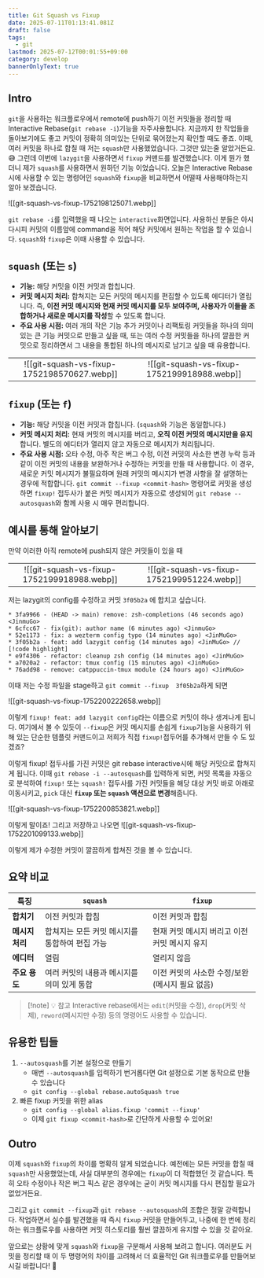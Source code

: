 ```yaml
---
title: Git Squash vs Fixup
date: 2025-07-11T01:13:41.081Z
draft: false
tags:
  - git
lastmod: 2025-07-12T00:01:55+09:00
category: develop
bannerOnlyText: true
---
```


## Intro

`git`을 사용하는 워크플로우에서 remote에 push하기 이전 커밋들을 정리할 때 Interactive Rebase(`git rebase -i`)기능을 자주사용합니다. 지금까지 한 작업들을 돌아보기에도 좋고 커밋이 정확히 의미있는 단위로 묶어졌는지 확인할 때도 좋죠. 이때, 여러 커밋을 하나로 합칠 때 저는 `squash`만 사용했었습니다. 그것만 있는줄 알았거든요. 😅 그런데 이번에 `lazygit`을 사용하면서 `fixup` 커맨드를 발견했습니다. 이게 뭔가 했더니 제가 `squash`를 사용하면서 원하던 기능 이었습니다. 오늘은 Interactive Rebase시에 사용할 수 있는 명령어인 `squash`와 `fixup`을 비교하면서 어떨때 사용해야하는지 알아 보겠습니다.

![[git-squash-vs-fixup-1752198125071.webp]]

`git rebase -i`를 입력했을 때 나오는 `interactive`화면입니다. 사용하신 분들은 아시다시피 커밋의 이름앞에 command을 적어 해당 커밋에서 원하는 작업을 할 수 있습니다. `squash`와 `fixup`은 이때 사용할 수 있습니다.

## `squash` (또는 `s`)

- **기능:** 해당 커밋을 이전 커밋과 합칩니다.
- **커밋 메시지 처리:** 합쳐지는 모든 커밋의 메시지를 편집할 수 있도록 에디터가 열립니다. 즉, **이전 커밋 메시지와 현재 커밋 메시지를 모두 보여주며, 사용자가 이들을 조합하거나 새로운 메시지를 작성**할 수 있도록 합니다.
- **주요 사용 시점:** 여러 개의 작은 기능 추가 커밋이나 리팩토링 커밋들을 하나의 의미 있는 큰 기능 커밋으로 만들고 싶을 때, 또는 여러 수정 커밋들을 하나의 깔끔한 커밋으로 정리하면서 그 내용을 통합된 하나의 메시지로 남기고 싶을 때 유용합니다.

|  |  |
|:-:|:-:|
| ![[git-squash-vs-fixup-1752198570627.webp]] | ![[git-squash-vs-fixup-1752199918988.webp]] |
## `fixup` (또는 `f`)

- **기능:** 해당 커밋을 이전 커밋과 합칩니다. (`squash`와 기능은 동일합니다.)
- **커밋 메시지 처리:** 현재 커밋의 메시지를 버리고, **오직 이전 커밋의 메시지만을 유지**합니다. 별도의 에디터가 열리지 않고 자동으로 메시지가 처리됩니다.
- **주요 사용 시점:** 오타 수정, 아주 작은 버그 수정, 이전 커밋의 사소한 변경 누락 등과 같이 이전 커밋의 내용을 보완하거나 수정하는 커밋을 만들 때 사용합니다. 이 경우, 새로운 커밋 메시지가 불필요하며 원래 커밋의 메시지가 변경 사항을 잘 설명하는 경우에 적합합니다. `git commit --fixup <commit-hash>` 명령어로 커밋을 생성하면 `fixup!` 접두사가 붙은 커밋 메시지가 자동으로 생성되어 `git rebase --autosquash`와 함께 사용 시 매우 편리합니다.

## 예시를 통해 알아보기

만약 이러한 아직 remote에 push되지 않은 커밋들이 있을 때

|  |  |
|:-:|:-:|
| ![[git-squash-vs-fixup-1752199918988.webp]] | ![[git-squash-vs-fixup-1752199951224.webp]] |

저는 lazygit의 config를 수정하고 커밋 `3f05b2a` 에 합치고 싶습니다.

```text
* 3fa9966 - (HEAD -> main) remove: zsh-completions (46 seconds ago) <JinmuGo>
* 6cfcc67 - fix(git): author name (6 minutes ago) <JinmuGo>
* 52e1173 - fix: a wezterm config typo (14 minutes ago) <JinMuGo>
* 3f05b2a - feat: add lazygit config (14 minutes ago) <JinMuGo> // [!code highlight]
* e9f4306 - refactor: cleanup zsh config (14 minutes ago) <JinMuGo>
* a7020a2 - refactor: tmux config (15 minutes ago) <JinMuGo>
* 76add98 - remove: catppuccin-tmux module (24 hours ago) <JinMuGo>
```

이때 저는 수정 파일을 stage하고 `git commit --fixup  3f05b2a`하게 되면

![[git-squash-vs-fixup-1752200222658.webp]]

이렇게 `fixup! feat: add lazygit config`라는 이름으로 커밋이 하나 생겨나게 됩니다. 여기에서 볼 수 있듯이 `--fixup`은 커밋 메시지를 손쉽게 `fixup`기능을 사용하기 위해 있는 단순한 템플릿 커맨드이고 저희가 직접 `fixup!`접두어를 추가해서 만들 수 도 있겠죠?

이렇게 fixup! 접두사를 가진 커밋은 git rebase interactive시에 해당 커밋으로 합쳐지게 됩니다. 이때 `git rebase -i --autosquash`를 입력하게 되면, 커밋 목록을 자동으로 분석하여 `fixup!` 또는 `squash!` 접두사를 가진 커밋들을 해당 대상 커밋 바로 아래로 이동시키고, `pick` 대신 **`fixup` 또는 `squash` 액션으로 변경**해줍니다.

![[git-squash-vs-fixup-1752200853821.webp]]

이렇게 말이죠! 그리고 저장하고 나오면
![[git-squash-vs-fixup-1752201099133.webp]]

이렇게 제가 수정한 커밋이 깔끔하게 합쳐진 것을 볼 수 있습니다.

## 요약 비교

| 특징            | `squash`                                       | `fixup`                                         |
| --------------- | ---------------------------------------------- | ----------------------------------------------- |
| **합치기**      | 이전 커밋과 합침                               | 이전 커밋과 합침                                |
| **메시지 처리** | 합쳐지는 모든 커밋 메시지를 통합하여 편집 가능 | 현재 커밋 메시지 버리고 이전 커밋 메시지 유지   |
| **에디터**      | 열림                                           | 열리지 않음                                     |
| **주요 용도**   | 여러 커밋의 내용과 메시지를 의미 있게 통합     | 이전 커밋의 사소한 수정/보완 (메시지 필요 없음) |

> [!note] 💡 참고
> Interactive rebase에서는 `edit`(커밋을 수정), `drop`(커밋 삭제), `reword`(메시지만 수정) 등의 명령어도 사용할 수 있습니다.

## 유용한 팁들

1. `--autosquash`를 기본 설정으로 만들기
   - 매번 `--autosquash`를 입력하기 번거롭다면 Git 설정으로 기본 동작으로 만들 수 있습니다
   - `git config --global rebase.autoSquash true`
2. 빠른 fixup 커밋을 위한 alias
   - `git config --global alias.fixup 'commit --fixup'`
   - 이제 `git fixup <commit-hash>`로 간단하게 사용할 수 있어요!

## Outro

이제 `squash`와 `fixup`의 차이를 명확히 알게 되었습니다. 예전에는 모든 커밋을 합칠 때 `squash`만 사용했었는데, 사실 대부분의 경우에는 `fixup`이 더 적합했던 것 같습니다. 특히 오타 수정이나 작은 버그 픽스 같은 경우에는 굳이 커밋 메시지를 다시 편집할 필요가 없었거든요.

그리고 `git commit --fixup`과 `git rebase --autosquash`의 조합은 정말 강력합니다. 작업하면서 실수를 발견했을 때 즉시 `fixup` 커밋을 만들어두고, 나중에 한 번에 정리하는 워크플로우를 사용하면 커밋 히스토리를 훨씬 깔끔하게 유지할 수 있을 것 같아요.

앞으로는 상황에 맞게 `squash`와 `fixup`을 구분해서 사용해 보려고 합니다. 여러분도 커밋을 정리할 때 이 두 명령어의 차이를 고려해서 더 효율적인 Git 워크플로우를 만들어보시길 바랍니다! 🚀
